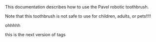 This documentation describes how to use the Pavel robotic toothbrush.

Note that this toothbrush is not safe to use for children, adults, or pets!!!!

ohhhhh

this is the next version of tags
